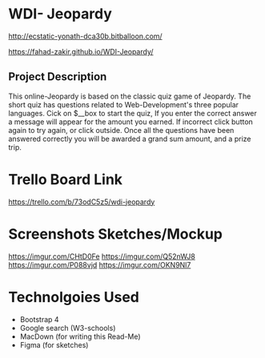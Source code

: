 # WDI- Jeopardy

http://ecstatic-yonath-dca30b.bitballoon.com/

https://fahad-zakir.github.io/WDI-Jeopardy/

## Project Description
This online-Jeopardy is based on the classic quiz game of Jeopardy.  The short quiz has questions related to  Web-Development's three popular languages.  Cick on $__box to start the quiz, If you enter the correct answer a message will appear for the amount you earned. If incorrect click button again to try again, or click outside.  Once all the questions have been answered correctly you will be awarded a grand sum amount, and a prize trip.

# Trello Board Link
https://trello.com/b/73odC5z5/wdi-jeopardy

# Screenshots Sketches/Mockup
https://imgur.com/CHtD0Fe
https://imgur.com/Q52nWJ8
https://imgur.com/P088vjd
https://imgur.com/OKN9Nl7

# Technolgoies Used
* Bootstrap 4
* Google search (W3-schools)
* MacDown (for writing this Read-Me)
* Figma (for sketches)



                   

